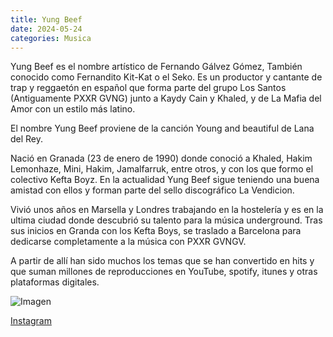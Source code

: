 ```yaml
---
title: Yung Beef
date: 2024-05-24
categories: Musica
---
```


Yung Beef es el nombre artístico de Fernando Gálvez Gómez, También conocido como Fernandito Kit-Kat o el Seko. Es un productor y cantante de trap y reggaetón en español que forma parte del grupo Los Santos (Antiguamente PXXR GVNG) junto a Kaydy Cain y Khaled, y de La Mafia del Amor con un estilo más latino.

El nombre Yung Beef proviene de la canción Young and beautiful de Lana del Rey.

Nació en Granada (23 de enero de 1990) donde conoció a Khaled, Hakim Lemonhaze, Mini, Hakim, Jamalfarruk, entre otros, y con los que formo el colectivo Kefta Boyz. En la actualidad Yung Beef sigue teniendo una buena amistad con ellos y forman parte del sello discográfico La Vendicion.

Vivió unos años en Marsella y Londres trabajando en la hostelería y es en la ultima ciudad donde descubrió su talento para la música underground. Tras sus inicios en Granda con los Kefta Boys, se traslado a Barcelona para dedicarse completamente a la música con PXXR GVNGV.

A partir de allí han sido muchos los temas que se han convertido en hits y que suman millones de reproducciones en YouTube, spotify, itunes y otras plataformas digitales.

![Imagen](https://resources.tidal.com/images/de3d2704/12af/4c73/83bf/b03bfd64efc2/750x750.jpg)

[Instagram](https://www.instagram.com/ricosuaveyatusabe/)